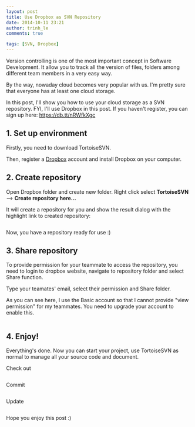 ```yaml
---
layout: post
title: Use Dropbox as SVN Repository
date: 2014-10-11 23:21
author: trinh_le
comments: true

tags: [SVN, Dropbox]
---
```

Version controlling is one of the most important concept in Software Development. It allow you to track all the version of files, folders among different team members in a very easy way.

By the way, nowaday cloud becomes very popular with us. I'm pretty sure that everyone has at least one cloud storage.

In this post, I'll show you how to use your cloud storage as a SVN repository. FYI, I'll use Dropbox in this post. If you haven't register, you can sign up here: <a title="https://db.tt/nRWfkXgc" href="https://db.tt/nRWfkXgc" target="_blank">https://db.tt/nRWfkXgc</a>

<!--more-->
<h2>1. Set up environment</h2>
Firstly, you need to download TortoiseSVN.

Then, register a <a href="https://db.tt/nRWfkXgc" target="_blank">Dropbox</a> account and install Dropbox on your computer.
<h2>2. Create repository</h2>
Open Dropbox folder and create new folder. Right click select <strong>TortoiseSVN</strong> --&gt; <strong>Create repository here...</strong>

<img class="aligncenter" src="https://farm3.staticflickr.com/2950/15318964379_0955efaf01_o.png" alt="" />

It will create a repository for you and show the result dialog with the highlight link to created repository:

<img class="aligncenter" src="https://farm4.staticflickr.com/3956/15505495822_5eb2119dd0_o.png" alt="" />

Now, you have a repository ready for use :)
<h2>3. Share repository</h2>
To provide permission for your teammate to access the repository, you need to login to dropbox website, navigate to repository folder and select Share function.

Type your teamates' email, select their permission and Share folder.

As you can see here, I use the Basic account so that I cannot provide "view permission" for my teammates. You need to upgrade your account to enable this.

<img class="aligncenter" src="https://farm4.staticflickr.com/3929/15319141210_4ae4335788_b.jpg" alt="" />
<h2>4. Enjoy!</h2>
Everything's done. Now you can start your project, use TortoiseSVN as normal to manage all your source code and document.

Check out

<img class="aligncenter" src="https://farm4.staticflickr.com/3927/15505877115_c5959132e1_o.png" alt="" />

Commit

<img class="aligncenter" src="https://farm3.staticflickr.com/2947/15482720056_de3f0faf5d_o.png" alt="" />

Update

<img class="aligncenter" src="https://farm4.staticflickr.com/3934/15505877205_4177e1b3ec_b.jpg" alt="" />

Hope you enjoy this post :)
